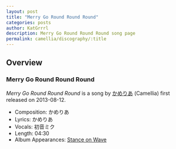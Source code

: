 ```yaml
---
layout: post
title: "Merry Go Round Round Round"
categories: posts
author: KatGrrrl
description: Merry Go Round Round Round song page
permalink: camellia/discography/:title
---
```


## Overview

### Merry Go Round Round Round

*Merry Go Round Round Round* is a song by [かめりあ](/camellia) (Camellia) first released on 2013-08-12.

* Composition: かめりあ
* Lyrics: かめりあ
* Vocals: 初音ミク
* Length: 04:30
* Album Appearances: [Stance on Wave](/camellia/albums/Stance-on-Wave)
